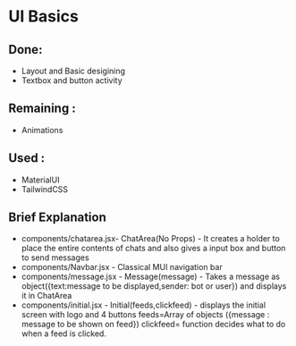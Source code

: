 # UI Basics

## Done:
- Layout and Basic desigining
- Textbox and button activity

## Remaining :
- Animations

## Used :
- MaterialUI
- TailwindCSS

## Brief Explanation

- components/chatarea.jsx- ChatArea(No Props) - It creates a holder to place the entire contents of chats and also gives a input box and button to send messages
- components/Navbar.jsx  - Classical MUI navigation bar
- components/message.jsx - Message(message) - Takes a message as object({text:message to be displayed,sender: bot or user}) and displays it in ChatArea
- components/initial.jsx - Initial(feeds,clickfeed) - displays the initial screen with logo and 4 buttons feeds=Array of objects ({message : message to be shown on feed}) clickfeed= function decides what to do when a feed is clicked.